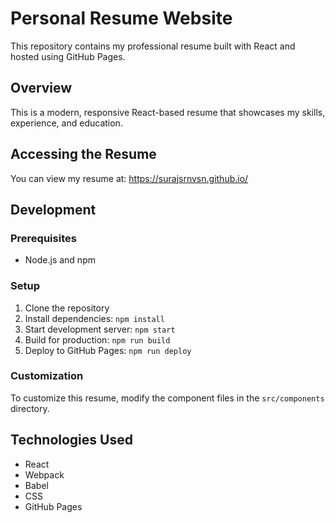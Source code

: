 # Personal Resume Website

This repository contains my professional resume built with React and hosted using GitHub Pages.

## Overview

This is a modern, responsive React-based resume that showcases my skills, experience, and education.

## Accessing the Resume

You can view my resume at: https://surajsrnvsn.github.io/

## Development

### Prerequisites
- Node.js and npm

### Setup
1. Clone the repository
2. Install dependencies: `npm install`
3. Start development server: `npm start`
4. Build for production: `npm run build`
5. Deploy to GitHub Pages: `npm run deploy`

### Customization
To customize this resume, modify the component files in the `src/components` directory.

## Technologies Used
- React
- Webpack
- Babel
- CSS
- GitHub Pages 